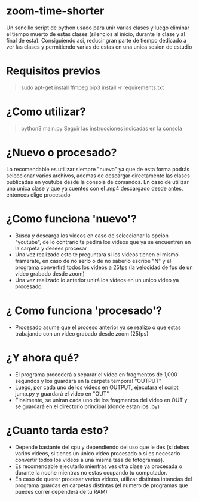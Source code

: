 # zoom-time-shorter
Un sencillo script de python usado para unir varias clases y luego eliminar el tiempo muerto de estas clases (silencios al inicio, durante la clase y al final de esta). Consiguiendo asi, reducir gran parte de tiempo dedicado a ver las clases y permitiendo varias de estas en una unica sesion de estudio
# Requisitos previos
>sudo apt-get install ffmpeg
>pip3 install -r requirements.txt
# ¿Como utilizar?
> python3 main.py
Seguir las instrucciones indicadas en la consola
# ¿Nuevo o procesado?
Lo recomendable es utilizar siempre "nuevo" ya que de esta forma podrás seleccionar varios archivos, ademas de descargar directamente las clases publicadas en youtube desde la consola de comandos.
En caso de utilizar una unica clase y que ya cuentes con el .mp4 descargado desde antes, entonces elige procesado
# ¿Como funciona 'nuevo'?

 - Busca y descarga los videos en caso de seleccionar la opción
   "youtube", de lo contrario te pedirá los videos que ya se encuentren
   en la carpeta y desees procesar
  - Una vez realizado esto te preguntara si los videos tienen el mismo framerate, en caso de no serlo o de no saberlo escribe "N" y el programa convertirá todos los videos a 25fps (la velocidad de fps de un video grabado desde zoom)
  - Una vez realizado lo anterior unirá los videos en un unico video ya procesado.
  # ¿ Como funciona 'procesado'?
- Procesado asume que el proceso anterior ya se realizo o que estas trabajando con un video grabado desde zoom (25fps)
# ¿Y ahora qué?
- El programa procederá a separar el video en fragmentos de 1,000 segundos y los guardará en la carpeta temporal "OUTPUT"
- Luego, por cada uno de los videos en OUTPUT, ejecutara el script jump.py y guardará el video en "OUT"
- Finalmente, se uniran cada uno de los fragmentos del video en OUT y se guardará en el directorio principal (donde estan los .py)
# ¿Cuanto tarda esto?
- Depende bastante del cpu y dependiendo del uso que le des (si debes varios videos, si tienes un único video procesado o si es necesario convertir todos los videos a una misma tasa de fotogramas).
- Es recomendable ejecutarlo mientras ves otra clase ya procesada o durante la noche mientras no estas ocupando tu computador.
- En caso de querer procesar varios videos, utilizar distintas intancias del programa guardas en carpetas distintas (el numero de programas que puedes correr dependerá de tu RAM)
